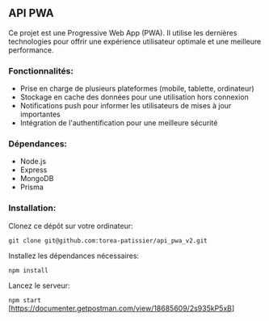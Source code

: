 ## API PWA 
Ce projet est une Progressive Web App (PWA). Il utilise les dernières technologies pour offrir une expérience utilisateur optimale et une meilleure performance.

### Fonctionnalités:
- Prise en charge de plusieurs plateformes (mobile, tablette, ordinateur)
- Stockage en cache des données pour une utilisation hors connexion
- Notifications push pour informer les utilisateurs de mises à jour importantes
- Intégration de l'authentification pour une meilleure sécurité

### Dépendances:
- Node.js
- Express
- MongoDB
- Prisma

### Installation:

Clonez ce dépôt sur votre ordinateur:

`git clone git@github.com:torea-patissier/api_pwa_v2.git`

Installez les dépendances nécessaires:

`npm install`

Lancez le serveur:

`npm start`
[https://documenter.getpostman.com/view/18685609/2s935kP5xB]
